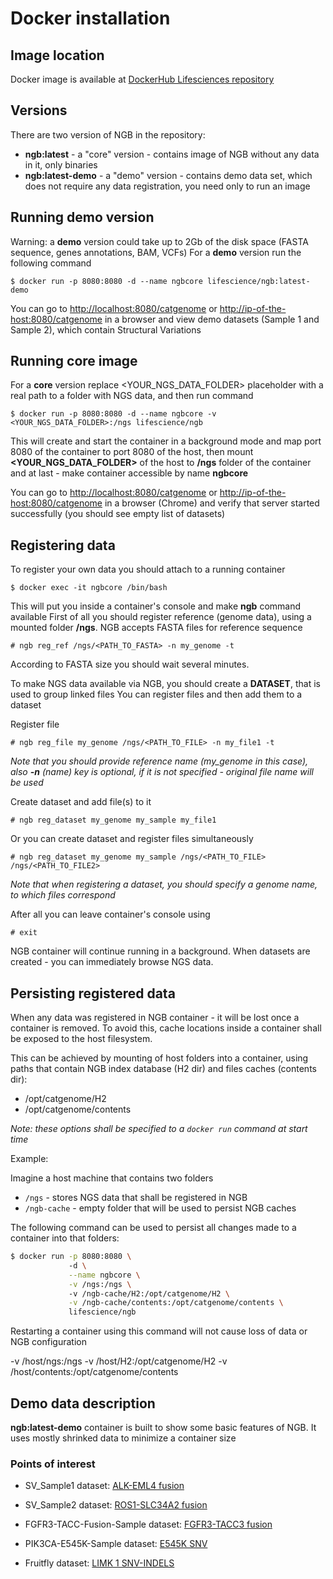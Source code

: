 # Docker installation
## Image location
Docker image is available at [DockerHub Lifesciences repository](https://hub.docker.com/r/lifescience/ngb/)

## Versions
There are two version of NGB in the repository:

* **ngb:latest** - a "core" version - contains image of NGB without any data in it, only binaries
* **ngb:latest-demo** - a "demo" version - contains demo data set, which does not require any data registration, you need only to run an image

## Running demo version
Warning: a **demo** version could take up to 2Gb of the disk space (FASTA sequence, genes annotations, BAM, VCFs)
For a **demo** version run the following command
```
$ docker run -p 8080:8080 -d --name ngbcore lifescience/ngb:latest-demo
```  
You can go to [http://localhost:8080/catgenome](http://localhost:8080/catgenome) or [http://ip-of-the-host:8080/catgenome](http://ip-of-the-host:8080/catgenome) in a browser and view demo datasets (Sample 1 and Sample 2), which contain Structural Variations

## Running core image
For a **core** version replace <YOUR_NGS_DATA_FOLDER> placeholder with a real path to a folder with NGS data, and then run command
```
$ docker run -p 8080:8080 -d --name ngbcore -v <YOUR_NGS_DATA_FOLDER>:/ngs lifescience/ngb
```
This will create and start the container in a background mode and map port 8080 of the container to port 8080 of the host, then mount **<YOUR_NGS_DATA_FOLDER>** of the host to **/ngs** folder of the container and at last - make container accessible by name **ngbcore**

You can go to [http://localhost:8080/catgenome](http://localhost:8080/catgenome) or [http://ip-of-the-host:8080/catgenome](http://ip-of-the-host:8080/catgenome) in a browser (Chrome) and verify that server started successfully (you should see empty list of datasets)

## Registering data
To register your own data you should attach to a running container
```
$ docker exec -it ngbcore /bin/bash
```
This will put you inside a container's console and make **ngb** command available
First of all you should register reference (genome data), using a mounted folder **/ngs**. NGB accepts FASTA files for reference sequence
```
# ngb reg_ref /ngs/<PATH_TO_FASTA> -n my_genome -t
```

According to FASTA size you should wait several minutes.

To make NGS data available via NGB, you should create a **DATASET**, that is used to group linked files
You can register files and then add them to a dataset

Register file
```
# ngb reg_file my_genome /ngs/<PATH_TO_FILE> -n my_file1 -t
```

*Note that you should provide reference name (my_genome in this case), also **-n** (name) key is optional, if it is not specified - original file name will be used*

Create dataset and add file(s) to it
```
# ngb reg_dataset my_genome my_sample my_file1
```

Or you can create dataset and register files simultaneously
```
# ngb reg_dataset my_genome my_sample /ngs/<PATH_TO_FILE> /ngs/<PATH_TO_FILE2>
```

*Note that when registering a dataset, you should specify a genome name, to which files correspond*

After all you can leave container's console using
```
# exit
```

NGB container will continue running in a background.
When datasets are created - you can immediately browse NGS data.

## Persisting registered data

When any data was registered in NGB container - it will be lost once a container is removed. To avoid this, cache locations inside a container shall be exposed to the host filesystem.

This can be achieved by mounting of host folders into a container, using paths that contain NGB index database (H2 dir) and files caches (contents dir):
* /opt/catgenome/H2
* /opt/catgenome/contents

*Note: these options shall be specified to a `docker run` command at start time*

Example:

Imagine a host machine that contains two folders
* `/ngs` - stores NGS data that shall be registered in NGB
* `/ngb-cache` - empty folder that will be used to persist NGB caches

The following command can be used to persist all changes made to a container into that folders:

```bash
$ docker run -p 8080:8080 \ 
             -d \
             --name ngbcore \
             -v /ngs:/ngs \ 
             -v /ngb-cache/H2:/opt/catgenome/H2 \
             -v /ngb-cache/contents:/opt/catgenome/contents \
             lifescience/ngb
```

Restarting a container using this command will not cause loss of data or NGB configuration

-v /host/ngs:/ngs -v /host/H2:/opt/catgenome/H2 -v /host/contents:/opt/catgenome/contents

## Demo data description
**ngb:latest-demo** container is built to show some basic features of NGB. It uses mostly shrinked data to minimize a container size

### Points of interest

* SV_Sample1 dataset: [ALK-EML4 fusion](http://localhost:8080/catgenome/#/GRCh38/2/29224570/29224993?rewrite=Off&tracks=%5B%7B%22b%22%3A%22GRCh38%22%2C%22p%22%3A%22SV_Sample1%22%2C%22h%22%3A20%2C%22s%22%3A%7B%7D%7D%2C%7B%22b%22%3A%22GRCh38_Genes%22%2C%22p%22%3A%22SV_Sample1%22%2C%22h%22%3A55%2C%22s%22%3A%7B%22g%22%3A%22collapsed%22%7D%7D%2C%7B%22b%22%3A%22sample_1-lumpy.vcf%22%2C%22p%22%3A%22SV_Sample1%22%2C%22h%22%3A42%2C%22s%22%3A%7B%22v%22%3A%22Collapsed%22%7D%7D%2C%7B%22b%22%3A%22sv_sample_1.bam%22%2C%22p%22%3A%22SV_Sample1%22%2C%22h%22%3A462%2C%22s%22%3A%7B%22a%22%3Atrue%2C%22c%22%3A%22pairOrientation%22%2C%22c1%22%3Atrue%2C%22d%22%3Atrue%2C%22g1%22%3A%22default%22%2C%22i%22%3Atrue%2C%22m%22%3Atrue%2C%22r%22%3A1%2C%22s1%22%3Afalse%2C%22s2%22%3Atrue%2C%22s3%22%3Afalse%2C%22v1%22%3Afalse%7D%7D%5D)
    
* SV_Sample2 dataset: [ROS1-SLC34A2 fusion](http://localhost:8080/catgenome/#/GRCh38/6/117336964/117337328?rewrite=Off&tracks=%5B%7B%22b%22%3A%22GRCh38%22%2C%22p%22%3A%22SV_Sample2%22%2C%22h%22%3A20%2C%22s%22%3A%7B%7D%7D%2C%7B%22b%22%3A%22GRCh38_Genes%22%2C%22p%22%3A%22SV_Sample2%22%2C%22h%22%3A122%2C%22s%22%3A%7B%22g%22%3A%22collapsed%22%7D%7D%2C%7B%22b%22%3A%22sample_2-lumpy.vcf%22%2C%22p%22%3A%22SV_Sample2%22%2C%22h%22%3A63%2C%22s%22%3A%7B%22v%22%3A%22Collapsed%22%7D%7D%2C%7B%22b%22%3A%22sv_sample_2.bam%22%2C%22p%22%3A%22SV_Sample2%22%2C%22h%22%3A410%2C%22s%22%3A%7B%22a%22%3Atrue%2C%22c%22%3A%22insertSize%22%2C%22c1%22%3Atrue%2C%22d%22%3Atrue%2C%22g1%22%3A%22chromosomeOfMate%22%2C%22i%22%3Atrue%2C%22m%22%3Atrue%2C%22r%22%3A0%2C%22s1%22%3Afalse%2C%22s2%22%3Atrue%2C%22s3%22%3Afalse%2C%22v1%22%3Afalse%7D%7D%5D)

* FGFR3-TACC-Fusion-Sample dataset: [FGFR3-TACC3 fusion](http://localhost:8080/catgenome/#/GRCh38/4/1727714/1729323?rewrite=Off&tracks=%5B%7B%22h%22%3A20%2C%22s%22%3A%7B%7D%2C%22b%22%3A%22GRCh38%22%2C%22p%22%3A%22FGFR3-TACC-Fusion-Sample%22%7D%2C%7B%22h%22%3A53%2C%22s%22%3A%7B%22g%22%3A%22collapsed%22%7D%2C%22b%22%3A%22GRCh38_Genes%22%2C%22p%22%3A%22FGFR3-TACC-Fusion-Sample%22%7D%2C%7B%22h%22%3A41%2C%22s%22%3A%7B%22v%22%3A%22Collapsed%22%7D%2C%22b%22%3A%22FGFR3-TACC-Fusion.vcf%22%2C%22p%22%3A%22FGFR3-TACC-Fusion-Sample%22%7D%2C%7B%22h%22%3A475%2C%22s%22%3A%7B%22a%22%3Atrue%2C%22c%22%3A%22pairOrientation%22%2C%22c1%22%3Atrue%2C%22d%22%3Atrue%2C%22g1%22%3A%22default%22%2C%22i%22%3Atrue%2C%22m%22%3Atrue%2C%22r%22%3A1%2C%22s1%22%3Afalse%2C%22s2%22%3Atrue%2C%22s3%22%3Afalse%2C%22v1%22%3Afalse%7D%2C%22b%22%3A%22FGFR3-TACC-Fusion.bam%22%2C%22p%22%3A%22FGFR3-TACC-Fusion-Sample%22%7D%5D)

* PIK3CA-E545K-Sample dataset: [E545K SNV](http://localhost:8080/catgenome/#/GRCh38/3/179218268/179218337?rewrite=Off&tracks=%5B%7B%22h%22%3A20%2C%22s%22%3A%7B%7D%2C%22b%22%3A%22GRCh38%22%2C%22p%22%3A%22PIK3CA-E545K-Sample%22%7D%2C%7B%22h%22%3A70%2C%22s%22%3A%7B%22v%22%3A%22Collapsed%22%7D%2C%22b%22%3A%22PIK3CA-E545K.vcf%22%2C%22p%22%3A%22PIK3CA-E545K-Sample%22%7D%2C%7B%22h%22%3A80%2C%22s%22%3A%7B%22g%22%3A%22expanded%22%7D%2C%22b%22%3A%22GRCh38_Genes%22%2C%22p%22%3A%22PIK3CA-E545K-Sample%22%7D%2C%7B%22h%22%3A365%2C%22s%22%3A%7B%22a%22%3Atrue%2C%22c%22%3A%22noColor%22%2C%22c1%22%3Atrue%2C%22d%22%3Atrue%2C%22g1%22%3A%22default%22%2C%22i%22%3Atrue%2C%22m%22%3Atrue%2C%22r%22%3A%221%22%2C%22s1%22%3Afalse%2C%22s2%22%3Atrue%2C%22s3%22%3Afalse%2C%22v1%22%3Afalse%7D%2C%22b%22%3A%22PIK3CA-E545K.bam%22%2C%22p%22%3A%22PIK3CA-E545K-Sample%22%7D%5D)

* Fruitfly dataset: [LIMK 1 SNV-INDELS](http://localhost:8080/catgenome/#/DM6/X/12588906/12592411?rewrite=Off&tracks=%5B%7B%22h%22%3A20%2C%22s%22%3A%7B%7D%2C%22b%22%3A%22DM6%22%2C%22p%22%3A%22Fruitfly%22%7D%2C%7B%22h%22%3A69%2C%22s%22%3A%7B%22g%22%3A%22collapsed%22%7D%2C%22b%22%3A%22DM6_Genes%22%2C%22p%22%3A%22Fruitfly%22%7D%2C%7B%22h%22%3A189%2C%22s%22%3A%7B%22v%22%3A%22Expanded%22%7D%2C%22b%22%3A%22CantonS.09-28.trim.dm606.realign.vcf%22%2C%22p%22%3A%22Fruitfly%22%7D%2C%7B%22h%22%3A444%2C%22s%22%3A%7B%22a%22%3Atrue%2C%22c%22%3A%22noColor%22%2C%22c1%22%3Atrue%2C%22d%22%3Atrue%2C%22g1%22%3A%22default%22%2C%22i%22%3Atrue%2C%22m%22%3Atrue%2C%22r%22%3A%221%22%2C%22s1%22%3Afalse%2C%22s2%22%3Atrue%2C%22s3%22%3Afalse%2C%22v1%22%3Afalse%7D%2C%22b%22%3A%22CantonS.09-28.trim.dm606.realign.bam%22%2C%22p%22%3A%22Fruitfly%22%7D%5D)
